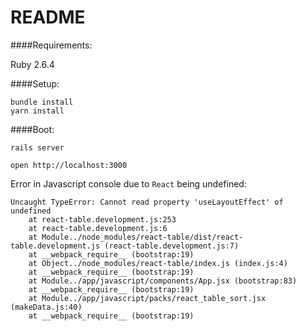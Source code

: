 # README

####Requirements:

Ruby 2.6.4

####Setup:

```
bundle install
yarn install
```

####Boot:

`rails server`

`open http://localhost:3000`

Error in Javascript console due to `React` being undefined:

```
Uncaught TypeError: Cannot read property 'useLayoutEffect' of undefined
    at react-table.development.js:253
    at react-table.development.js:6
    at Module../node_modules/react-table/dist/react-table.development.js (react-table.development.js:7)
    at __webpack_require__ (bootstrap:19)
    at Object../node_modules/react-table/index.js (index.js:4)
    at __webpack_require__ (bootstrap:19)
    at Module../app/javascript/components/App.jsx (bootstrap:83)
    at __webpack_require__ (bootstrap:19)
    at Module../app/javascript/packs/react_table_sort.jsx (makeData.js:40)
    at __webpack_require__ (bootstrap:19)
```
